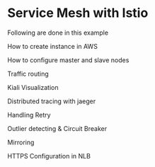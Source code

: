 # Service Mesh with Istio

Following are done in this example

How to create instance in AWS

How to configure master and slave nodes

Traffic routing

Kiali Visualization

Distributed tracing with jaeger

Handling Retry

Outlier detecting & Circuit Breaker

Mirroring

HTTPS Configuration in NLB
